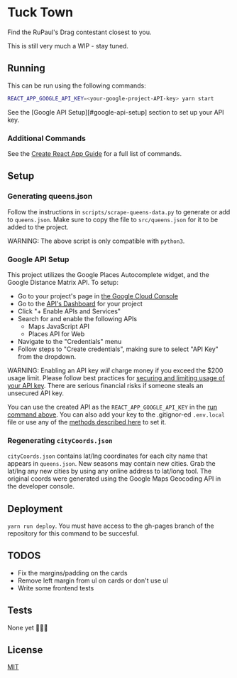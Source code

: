 # Tuck Town
Find the RuPaul's Drag contestant closest to you.

This is still very much a WIP - stay tuned.

## Running
This can be run using the following commands:

```bash
REACT_APP_GOOGLE_API_KEY=<your-google-project-API-key> yarn start
```

See the [Google API Setup][#google-api-setup] section to set up your API key.

### Additional Commands
See the [Create React App Guide](./CREATE_REACT_APP_GUIDE.md) for a full list of commands.

## Setup

### Generating queens.json
Follow the instructions in `scripts/scrape-queens-data.py` to generate or add to `queens.json`. Make sure to copy the file to `src/queens.json` for it to be added to the project.

WARNING: The above script is only compatible with `python3`.

### Google API Setup
This project utilizes the Google Places Autocomplete widget, and the Google Distance Matrix API. To setup:

* Go to your project's page in [the Google Cloud Console](console.cloud.google.com)
* Go to the [API's Dashboard](https://console.cloud.google.com/apis/dashboard) for your project
* Click "+ Enable APIs and Services"
* Search for and enable the following APIs
    * Maps JavaScript API
    * Places API for Web
* Navigate to the "Credentials" menu
* Follow steps to "Create credentials", making sure to select "API Key" from the dropdown.

WARNING: Enabling an API key _will_ charge money if you exceed the $200 usage limit. Please follow best practices for [securing and limiting usage of your API key](https://support.google.com/cloud/answer/6310037?hl=en_US). There are serious financial risks if someone steals an unsecured API key.

You can use the created API as the `REACT_APP_GOOGLE_API_KEY` in the [run command above](#running). You can also add your key to the .gitignor-ed `.env.local` file or use any of the [methods described here](https://facebook.github.io/create-react-app/docs/adding-custom-environment-variables#adding-temporary-environment-variables-in-your-shell) to set it.

### Regenerating `cityCoords.json`
`cityCoords.json` contains lat/lng coordinates for each city name that appears in `queens.json`.  New seasons may contain new cities. Grab the lat/lng any new cities by using any online address to lat/long tool. The original coords were generated using the Google Maps Geocoding API in the developer console.

## Deployment
`yarn run deploy`. You must have access to the gh-pages branch of the repository for this command to be succesful.

## TODOS
* Fix the margins/padding on the cards
* Remove left margin from ul on cards or don't use ul
* Write some frontend tests

## Tests 
None yet 🐛🐛🐛

## License
[MIT](LICENSE)
